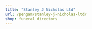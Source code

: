 ```yaml
---
title: "Stanley J Nicholas Ltd"
url: /pengam/stanley-j-nicholas-ltd/
shop: funeral directors
---
```

